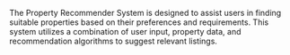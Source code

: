 The Property Recommender System is designed to assist users in finding suitable properties based on their preferences and requirements. This system utilizes a combination of user input, property data, and recommendation algorithms to suggest relevant listings.

